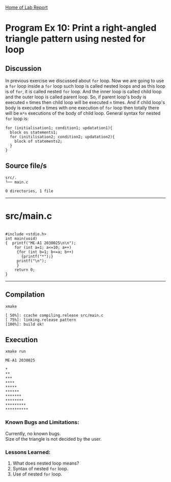 [Home of Lab Report](../lab.html)

# Program Ex 10: Print a right-angled triangle pattern using nested for loop

## Discussion

In previous exercise we discussed about `for` loop. Now we are going to use a `for` loop inside a `for` loop such loop is called nested loops and as this loop is of `for`, it is called nested `for` loop. And the inner loop is called child loop and the outer loop is called parent loop. So, if parent loop's body is executed `n` times then child loop will be executed `n` times. And if child loop's body is executed `m` times with one execution of `for` loop then totally there will be `m*n` executions of the body of child loop. General syntax for nested `for` loop is:  
```
for (initialisation1; condition1; updatation1){
  block os statements1;
  for (initilisation2; condition2; updatation2){
    block of statements2;
  }
}
```

## Source file/s

```
src/.
└── main.c

0 directories, 1 file
```

---


# src/main.c

```

#include <stdio.h>
int main(void)
{  printf("ME-A1 2030025\n\n");
    for (int a=1; a<=10; a++)
     {for (int b=1; b<=a; b++)
       {printf("*");}
     printf("\n");
     }
    return 0;
}

```

---

## Compilation

```
xmake

[ 50%]: ccache compiling.release src/main.c
[ 75%]: linking.release pattern
[100%]: build ok!

```

## Execution
```
xmake run

ME-A1 2030025

*
**
***
****
*****
******
*******
********
*********
**********

```

### Known Bugs and Limitations:

Currently, no known bugs.  
Size of the triangle is not decided by the user.

### Lessons Learned:

1. What does nested loop means?
2. Syntax of nested `for` loop.
3. Use of nested `for` loop.
